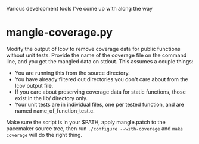 Various development tools I've come up with along the way

# mangle-coverage.py

Modify the output of lcov to remove coverage data for public functions without
unit tests.  Provide the name of the coverage file on the command line, and you
get the mangled data on stdout.  This assumes a couple things:

- You are running this from the source directory.
- You have already filtered out directories you don't care about from the lcov
  output file.
- If you care about preserving coverage data for static functions, those exist
  in the lib/ directory only.
- Your unit tests are in individual files, one per tested function, and are named
  name\_of\_function\_test.c.

Make sure the script is in your $PATH, apply mangle.patch to the pacemaker source
tree, then run `./configure --with-coverage` and `make coverage` will do the
right thing.
